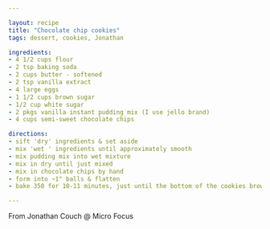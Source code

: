```yaml
---

layout: recipe
title: "Chocolate chip cookies"
tags: dessert, cookies, Jonathan

ingredients:
- 4 1/2 cups flour
- 2 tsp baking soda
- 2 cups butter - softened
- 2 tsp vanilla extract
- 4 large eggs
- 1 1/2 cups brown sugar
- 1/2 cup white sugar
- 2 pkgs vanilla instant pudding mix (I use jello brand)
- 4 cups semi-sweet chocolate chips

directions:
- sift 'dry' ingredients & set aside
- mix 'wet ' ingredients until approximately smooth
- mix pudding mix into wet mixture
- mix in dry until just mixed
- mix in chocolate chips by hand
- form into ~1" balls & flatten
- bake 350 for 10-11 minutes, just until the bottom of the cookies brown

---
```


From Jonathan Couch @ Micro Focus